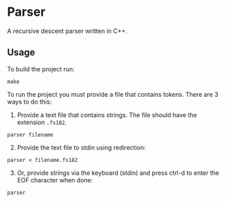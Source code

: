 # Parser

A recursive descent parser written in C++. 

## Usage

To build the project run:
```
make
```

To run the project you must provide a file that contains tokens. There are 3 ways to do this:  
1. Provide a text file that contains strings. The file should have the extension `.fs182`.
```
parser filename
```    
2. Provide the text file to stdin using redirection:
```
parser < filename.fs182
```    
3. Or, provide strings via the keyboard (stdin) and press ctrl-d to enter the EOF character when done: 
```
parser
```    
